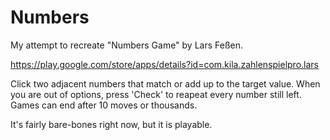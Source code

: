 # Numbers
My attempt to recreate "Numbers Game" by Lars Feßen.

https://play.google.com/store/apps/details?id=com.kila.zahlenspielpro.lars

Click two adjacent numbers that match or add up to the target value. When you are out of options, press 'Check' to reapeat every number still left. Games can end after 10 moves or thousands.

It's fairly bare-bones right now, but it is playable.
